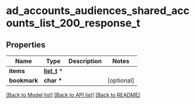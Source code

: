 # ad_accounts_audiences_shared_accounts_list_200_response_t

## Properties
Name | Type | Description | Notes
------------ | ------------- | ------------- | -------------
**items** | [**list_t**](shared_audience_account.md) \* |  | 
**bookmark** | **char \*** |  | [optional] 

[[Back to Model list]](../README.md#documentation-for-models) [[Back to API list]](../README.md#documentation-for-api-endpoints) [[Back to README]](../README.md)


